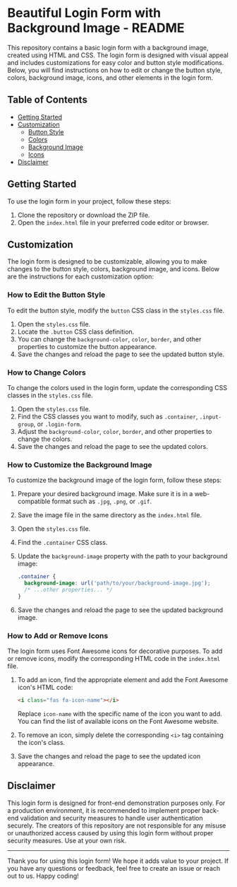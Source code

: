 # Beautiful Login Form with Background Image - README

This repository contains a basic login form with a background image, created using HTML and CSS. The login form is designed with visual appeal and includes customizations for easy color and button style modifications. Below, you will find instructions on how to edit or change the button style, colors, background image, icons, and other elements in the login form.

## Table of Contents

- [Getting Started](#getting-started)
- [Customization](#customization)
  - [Button Style](#how-to-edit-the-button-style)
  - [Colors](#how-to-change-colors)
  - [Background Image](#how-to-customize-the-background-image)
  - [Icons](#how-to-add-or-remove-icons)
- [Disclaimer](#disclaimer)

## Getting Started

To use the login form in your project, follow these steps:

1. Clone the repository or download the ZIP file.
2. Open the `index.html` file in your preferred code editor or browser.

## Customization

The login form is designed to be customizable, allowing you to make changes to the button style, colors, background image, and icons. Below are the instructions for each customization option:

### How to Edit the Button Style

To edit the button style, modify the `button` CSS class in the `styles.css` file.

1. Open the `styles.css` file.
2. Locate the `.button` CSS class definition.
3. You can change the `background-color`, `color`, `border`, and other properties to customize the button appearance.
4. Save the changes and reload the page to see the updated button style.

### How to Change Colors

To change the colors used in the login form, update the corresponding CSS classes in the `styles.css` file.

1. Open the `styles.css` file.
2. Find the CSS classes you want to modify, such as `.container`, `.input-group`, or `.login-form`.
3. Adjust the `background-color`, `color`, `border`, and other properties to change the colors.
4. Save the changes and reload the page to see the updated colors.

### How to Customize the Background Image

To customize the background image of the login form, follow these steps:

1. Prepare your desired background image. Make sure it is in a web-compatible format such as `.jpg`, `.png`, or `.gif`.
2. Save the image file in the same directory as the `index.html` file.
3. Open the `styles.css` file.
4. Find the `.container` CSS class.
5. Update the `background-image` property with the path to your background image:

   ```css
   .container {
     background-image: url('path/to/your/background-image.jpg');
     /* ...other properties... */
   }
   ```

6. Save the changes and reload the page to see the updated background image.

### How to Add or Remove Icons

The login form uses Font Awesome icons for decorative purposes. To add or remove icons, modify the corresponding HTML code in the `index.html` file.

1. To add an icon, find the appropriate element and add the Font Awesome icon's HTML code:

   ```html
   <i class="fas fa-icon-name"></i>
   ```

   Replace `icon-name` with the specific name of the icon you want to add. You can find the list of available icons on the Font Awesome website.

2. To remove an icon, simply delete the corresponding `<i>` tag containing the icon's class.

3. Save the changes and reload the page to see the updated icon appearance.

## Disclaimer

This login form is designed for front-end demonstration purposes only. For a production environment, it is recommended to implement proper back-end validation and security measures to handle user authentication securely. The creators of this repository are not responsible for any misuse or unauthorized access caused by using this login form without proper security measures. Use at your own risk.

---

Thank you for using this login form! We hope it adds value to your project. If you have any questions or feedback, feel free to create an issue or reach out to us. Happy coding!
